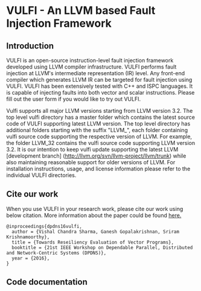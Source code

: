 # VULFI - An LLVM based Fault Injection Framework
## Introduction
VULFI is an open-source instruction-level fault injection framework developed using LLVM compiler infrastructure. VULFI performs fault injection at LLVM's intermediate representation (IR) level. Any front-end compiler which generates LLVM IR can be targeted for fault injection using VULFI. VULFI has been extensively tested with C++ and ISPC languages. It is capable of injecting faults into both vector and scalar instructions. Please fill out the user form if you would like to try out VULFI.

Vulfi supports all major LLVM versions starting from LLVM version 3.2. The top level vulfi directory has a master folder which contains the latest source code of VULFI supporting latest LLVM version. The top level directory has additional folders starting with the suffix "LLVM_", each folder containing vulfi source code supporting the respective version of LLVM. For example, the folder LLVM_32 contains the vulfi source code supporting LLVM version 3.2. It is our intention to keep vulfi update supporting the latest LLVM [development branch] (http://llvm.org/svn/llvm-project/llvm/trunk) while also maintaining reasonable support for older versions of LLVM. For installation instructions, usage, and license information please refer to the individual VULFI directories.


## Cite our work

When you use VULFI in your research work, please cite our work using below citation. More information about the paper could be found [here.](http://www.cs.utah.edu/~vcsharma/pubs/dpdns2016-shrg.pdf)

```
@inproceedings{dpdns16vulfi,
  author = {Vishal Chandra Sharma, Ganesh Gopalakrishnan, Sriram Krishnamoorthy},
  title = {Towards Reseiliency Evaluation of Vector Programs},
  booktitle = {21st IEEE Workshop on Dependable Parallel, Distributed and Network-Centric Systems (DPDNS)},
  year = {2016},
}
```




## Code documentation
